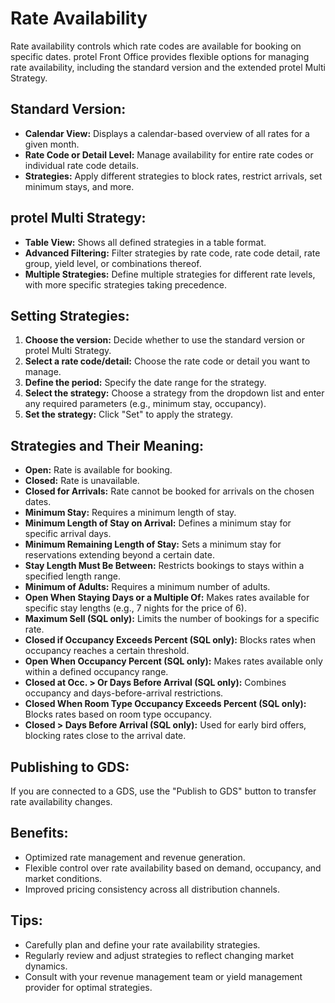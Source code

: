 # Rate Availability

Rate availability controls which rate codes are available for booking on specific dates. protel Front Office provides flexible options for managing rate availability, including the standard version and the extended protel Multi Strategy.

## Standard Version:

* **Calendar View:** Displays a calendar-based overview of all rates for a given month.
* **Rate Code or Detail Level:** Manage availability for entire rate codes or individual rate code details.
* **Strategies:**  Apply different strategies to block rates, restrict arrivals, set minimum stays, and more. 

## protel Multi Strategy:

* **Table View:**  Shows all defined strategies in a table format.
* **Advanced Filtering:**  Filter strategies by rate code, rate code detail, rate group, yield level, or combinations thereof.
* **Multiple Strategies:**  Define multiple strategies for different rate levels, with more specific strategies taking precedence.

## Setting Strategies:

1. **Choose the version:**  Decide whether to use the standard version or protel Multi Strategy.
2. **Select a rate code/detail:** Choose the rate code or detail you want to manage.
3. **Define the period:** Specify the date range for the strategy.
4. **Select the strategy:**  Choose a strategy from the dropdown list and enter any required parameters (e.g., minimum stay, occupancy).
5. **Set the strategy:** Click "Set" to apply the strategy.

## Strategies and Their Meaning:

* **Open:**  Rate is available for booking.
* **Closed:** Rate is unavailable.
* **Closed for Arrivals:**  Rate cannot be booked for arrivals on the chosen dates.
* **Minimum Stay:**  Requires a minimum length of stay.
* **Minimum Length of Stay on Arrival:** Defines a minimum stay for specific arrival days.
* **Minimum Remaining Length of Stay:** Sets a minimum stay for reservations extending beyond a certain date.
* **Stay Length Must Be Between:**  Restricts bookings to stays within a specified length range.
* **Minimum of Adults:** Requires a minimum number of adults.
* **Open When Staying Days or a Multiple Of:**  Makes rates available for specific stay lengths (e.g., 7 nights for the price of 6). 
* **Maximum Sell (SQL only):**  Limits the number of bookings for a specific rate.
* **Closed if Occupancy Exceeds Percent (SQL only):**  Blocks rates when occupancy reaches a certain threshold.
* **Open When Occupancy Percent (SQL only):**  Makes rates available only within a defined occupancy range. 
* **Closed at Occ. > Or Days Before Arrival (SQL only):**  Combines occupancy and days-before-arrival restrictions.
* **Closed When Room Type Occupancy Exceeds Percent (SQL only):**  Blocks rates based on room type occupancy.
* **Closed > Days Before Arrival (SQL only):**  Used for early bird offers, blocking rates close to the arrival date.

## Publishing to GDS:

If you are connected to a GDS, use the "Publish to GDS" button to transfer rate availability changes.

## Benefits:

* Optimized rate management and revenue generation.
* Flexible control over rate availability based on demand, occupancy, and market conditions.
* Improved pricing consistency across all distribution channels.

## Tips:

* Carefully plan and define your rate availability strategies.
* Regularly review and adjust strategies to reflect changing market dynamics.
* Consult with your revenue management team or yield management provider for optimal strategies.